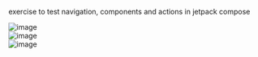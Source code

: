 exercise to test navigation, components and actions in jetpack compose

![image](https://github.com/lezniak/navigation_kotlin_jetpack/assets/67022416/92167300-3bf6-428f-83a8-e9d8aa4e5339)<br>
![image](https://github.com/lezniak/navigation_kotlin_jetpack/assets/67022416/c7080678-e0c8-4838-a9e7-5ced82b7d761)<br>
![image](https://github.com/lezniak/navigation_kotlin_jetpack/assets/67022416/5a7b290f-6aa4-4b70-8fac-543d30e75f90)
